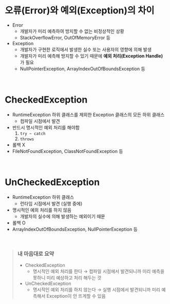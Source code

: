 # 오류(Error)와 예외(Exception)의 차이
- Error
  - 개발자가 미리 예측하여 방지할 수 없는 비정상적인 상황
  - StackOverflowError, OutOfMemoryError 등
- Exception
  - 개발자가 구현한 로직에서 발생한 실수 또는 사용자의 영향에 의해 발생
  - 개발자가 미리 예측해 방지할 수 있기 때문에 **예외 처리(Exception Handle)** 가 필요
  - NullPointerException, ArrayIndexOutOfBoundsException 등

<br>

# CheckedException
- RuntimeException 하위 클래스를 제외한 Exception 클래스의 모든 하위 클래스
  - 컴파일 시점에서 발견
- 반드시 명시적인 예외 처리를 해야함
  1. ```try ~ catch```
  2. ```throws```
- 롤백 X
- FileNotFoundException, ClassNotFoundException 등


<br>

# UnCheckedException
- RuntimeException 하위 클래스
  - 런타임 시점에서 발견 (실행 중에)
- 명시적인 예외 처리를 하지 않음
  - 개발자의 실수에 의해 발생하는 예외이기 때문
- 롤백 O
- ArrayIndexOutOfBoundsException, NullPointerException 등

<br>

>### 내 마음대로 요약
> - CheckedException  
>   - 명시적인 예외 처리를 한다 → 컴파일 시점에서 발견되니까 미리 예측을 못하니 미리 예상하고 처리 해두는 것
> - UnCheckedException
>   - 명시적인 예외 처리를 하지 않는다 → 실행 시점에서 발견되니까 미리 예측해서 Exception이 안 뜨게할 수 있음